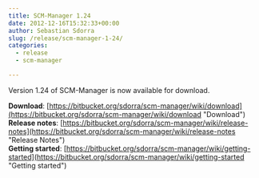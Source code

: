 ```yaml
---
title: SCM-Manager 1.24
date: 2012-12-16T15:32:33+00:00
author: Sebastian Sdorra
slug: /release/scm-manager-1-24/
categories:
  - release
  - scm-manager

---
```

Version 1.24 of SCM-Manager is now available for download.

**Download**: [https://bitbucket.org/sdorra/scm-manager/wiki/download](https://bitbucket.org/sdorra/scm-manager/wiki/download "Download")  
**Release notes**: [https://bitbucket.org/sdorra/scm-manager/wiki/release-notes](https://bitbucket.org/sdorra/scm-manager/wiki/release-notes "Release Notes")  
**Getting started**: [https://bitbucket.org/sdorra/scm-manager/wiki/getting-started](https://bitbucket.org/sdorra/scm-manager/wiki/getting-started "Getting started")

